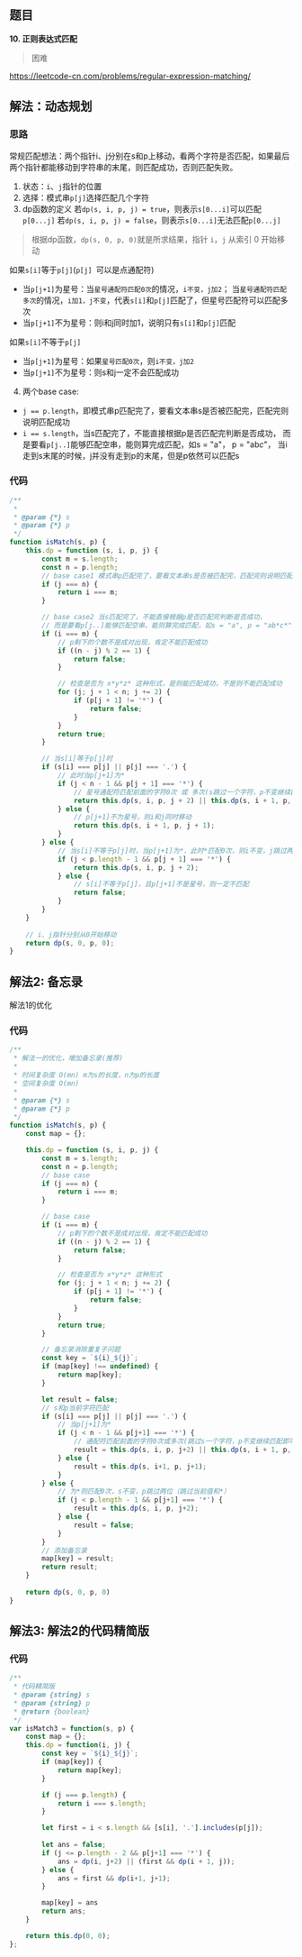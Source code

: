## 题目
**10. 正则表达式匹配**
>困难

https://leetcode-cn.com/problems/regular-expression-matching/

## 解法：动态规划
### 思路
常规匹配想法：两个指针i、j分别在s和p上移动，看两个字符是否匹配，如果最后两个指针都能移动到字符串的末尾，则匹配成功，否则匹配失败。


1. 状态：`i`、`j`指针的位置
2. 选择：模式串`p[j]`选择匹配几个字符
3. dp函数的定义
若`dp(s, i, p, j) = true`，则表示`s[0...i]`可以匹配`p[0...j]`
若`dp(s, i, p, j) = false`，则表示`s[0...i]`无法匹配`p[0...j]`

>根据dp函数，`dp(s, 0, p, 0)`就是所求结果，指针 `i`，`j` 从索引 0 开始移动

如果`s[i]`等于`p[j]`(`p[j] `可以是点通配符)
* 当`p[j+1]`为星号：当`星号通配符匹配0次`的情况，`i不变，j加2`； 当`星号通配符匹配多次`的情况，`i加1，j不变`，代表`s[i]`和`p[j]`匹配了，但星号匹配符可以匹配多次
* 当`p[j+1]`不为星号：则i和j同时加1，说明只有`s[i]`和`p[j]`匹配

如果`s[i]`不等于`p[j]`
* 当`p[j+1]`为星号：如果`星号匹配0次`，则`i不变，j加2`
* 当`p[j+1]`不为星号：则s和j一定不会匹配成功

4. 两个base case:
* `j == p.length`，即模式串p匹配完了，要看文本串s是否被匹配完，匹配完则说明匹配成功
* `i == s.length`，当s匹配完了，不能直接根据p是否匹配完判断是否成功，
而是要看`p[j..]`能够匹配空串，能则算完成匹配，如s = "a"， p = "ab*c*"，
当i走到s末尾的时候，j并没有走到p的末尾，但是p依然可以匹配s


### 代码
```javascript
/**
 * 
 * @param {*} s 
 * @param {*} p 
 */
function isMatch(s, p) {
    this.dp = function (s, i, p, j) {
        const m = s.length;
        const n = p.length;
        // base case1 模式串p匹配完了，要看文本串s是否被匹配完，匹配完则说明匹配成功
        if (j === n) {
            return i === m;
        }

        // base case2 当s匹配完了，不能直接根据p是否匹配完判断是否成功，
        // 而是要看p[j..]能够匹配空串，能则算完成匹配，如s = "a", p = "ab*c*"，当i走到s末尾的时候，j并没有走到p的末尾，但是p依然可以匹配s
        if (i === m) {
            // p剩下的个数不是成对出现，肯定不能匹配成功
            if ((n - j) % 2 == 1) {
                return false;
            }

            // 检查是否为 x*y*z* 这种形式，是则能匹配成功，不是则不能匹配成功
            for (j; j + 1 < n; j += 2) {
                if (p[j + 1] != '*') {
                    return false;
                }
            }
            return true;
        }

        // 当s[i]等于p[j]时
        if (s[i] === p[j] || p[j] === '.') {
            // 此时当p[j+1]为*
            if (j < n - 1 && p[j + 1] === '*') {
                // 星号通配符匹配前面的字符0次 或 多次(s跳过一个字符，p不变继续匹配即可)
                return this.dp(s, i, p, j + 2) || this.dp(s, i + 1, p, j); 
            } else {
                // p[j+1]不为星号，则i和j同时移动
                return this.dp(s, i + 1, p, j + 1);
            }
        } else {
            // 当s[i]不等于p[j]时，当p[j+1]为*，此时*匹配0次，则i不变，j跳过两位（跳过当前值和*）
            if (j < p.length - 1 && p[j + 1] === '*') {
                return this.dp(s, i, p, j + 2); 
            } else {
                // s[i]不等于p[j]，且p[j+1]不是星号，则一定不匹配
                return false;
            }
        }
    }
    
    // i、j指针分别从0开始移动
    return dp(s, 0, p, 0);
}

```
## 解法2: 备忘录
解法1的优化
### 代码
```javascript
/**
 * 解法一的优化，增加备忘录(推荐)
 * 
 * 时间复杂度 O(mn) m为s的长度，n为p的长度
 * 空间复杂度 O(mn)
 * 
 * @param {*} s 
 * @param {*} p 
 */
function isMatch(s, p) {
    const map = {};

    this.dp = function (s, i, p, j) {
        const m = s.length;
        const n = p.length;
        // base case
        if (j === n) {
            return i === m;
        }

        // base case
        if (i === m) {
            // p剩下的个数不是成对出现，肯定不能匹配成功
            if ((n - j) % 2 == 1) {
                return false;
            }

            // 检查是否为 x*y*z* 这种形式
            for (j; j + 1 < n; j += 2) {
                if (p[j + 1] != '*') {
                    return false;
                }
            }
            return true;
        }

        // 备忘录消除重复子问题
        const key = `${i}_${j}`;
        if (map[key] !== undefined) {
            return map[key];
        }

        let result = false;
        // s和p当前字符匹配
        if (s[i] === p[j] || p[j] === '.') {
            // 当p[j+1]为*
            if (j < n - 1 && p[j+1] === '*') {
                // 通配符匹配前面的字符0次或多次(跳过s一个字符，p不变继续匹配即可)
                result = this.dp(s, i, p, j+2) || this.dp(s, i + 1, p, j); 
            } else {
                result = this.dp(s, i+1, p, j+1);
            }
        } else {
            // 为*则匹配0次，s不变，p跳过两位（跳过当前值和*）
            if (j < p.length - 1 && p[j+1] === '*') {
                result = this.dp(s, i, p, j+2); 
            } else {
                result = false;
            }
        }
        // 添加备忘录
        map[key] = result;
        return result;
    }
    
    return dp(s, 0, p, 0)
}
```
## 解法3: 解法2的代码精简版
### 代码
```javascript
/**
 * 代码精简版
 * @param {string} s
 * @param {string} p
 * @return {boolean}
 */
var isMatch3 = function(s, p) {
    const map = {};
    this.dp = function(i, j) {
        const key = `${i}_${j}`;
        if (map[key]) {
            return map[key];
        }

        if (j === p.length) {
            return i === s.length;
        }

        let first = i < s.length && [s[i], '.'].includes(p[j]);
        
        let ans = false;
        if (j <= p.length - 2 && p[j+1] === '*') {
            ans = dp(i, j+2) || (first && dp(i + 1, j));
        } else {
            ans = first && dp(i+1, j+1);
        }

        map[key] = ans
        return ans;
    }

    return this.dp(0, 0);
};
```
